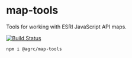 # map-tools
Tools for working with ESRI JavaScript API maps.

[![Build Status](https://travis-ci.com/agrc-widgets/map-tools.svg?branch=master)](https://travis-ci.com/agrc-widgets/map-tools)

```
npm i @agrc/map-tools
```
